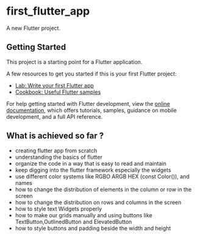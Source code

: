# first_flutter_app

A new Flutter project.

## Getting Started

This project is a starting point for a Flutter application.

A few resources to get you started if this is your first Flutter project:

- [Lab: Write your first Flutter app](https://docs.flutter.dev/get-started/codelab)
- [Cookbook: Useful Flutter samples](https://docs.flutter.dev/cookbook)

For help getting started with Flutter development, view the
[online documentation](https://docs.flutter.dev/), which offers tutorials,
samples, guidance on mobile development, and a full API reference.

## What is achieved so far ?
- creating flutter app from scratch
- understanding the basics of flutter
- organize the code in a way that is easy to read and maintain
- keep digging into the flutter framework especially the widgets
- use different color systems like RGBO ARGB HEX (const Color()), and names
- how to change the distribution of elements in the column or row in the screen 
- how to change the distribution on rows and columns in the screen
- how to style text Widgets properly
- how to make our grids manually and using buttons like TextButton,OutlinedButton and ElevatedButton
- how to style buttons and padding beside the width and height 